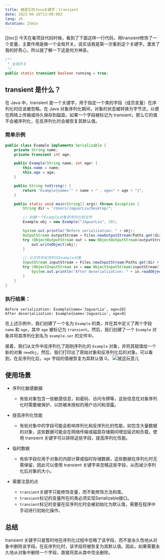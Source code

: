 ```yaml
---
title: 被遗忘的Java关键字：transient
date: 2023-04-26T13:00:00Z
lang: zh
duration: 25min
---
```

[[toc]]
今天在看项目代码时候，看到了下面这样一行代码，用transient修饰了一个变量，主要作用是做一个全局开关。说实话我是第一次看到这个关键字。激发了我的好奇心，所以就了解一下这是何方神圣。

```java
/**
 * 全局开关
 */
public static transient boolean running = true;
```
## transient 是什么？

在 Java 中，transient 是一个关键字，用于指定一个类的字段（成员变量）在序列化时应该被忽略。在 Java 对象序列化期间，对象的状态被转换为字节流，以便在网络上传输或持久保存到磁盘。如果一个字段被标记为 transient，那么它的值不会被序列化，在反序列化时会被恢复其默认值。

### 简单示例
```java
public class Example implements Serializable {
    private String name;
    private transient int age;

    public Example(String name, int age) {
        this.name = name;
        this.age = age;
    }

    public String toString() {
        return "Example{name='" + name + "', age=" + age + "}";
    }

    public static void main(String[] args) throws Exception {
        String dir = "/Users/JaguarLiu/Desktop/";

        // 创建一个Example对象并序列化到文件
        Example obj = new Example("JaguarLiu", 20);

        System.out.println("Before serialization: " + obj);
        OutputStream outputStream = Files.newOutputStream(Paths.get(dir + "example.ser"));
        try (ObjectOutputStream out = new ObjectOutputStream(outputStream)) {
            out.writeObject(obj);
        }

        // 从文件中反序列化Example对象
        InputStream inputStream = Files.newInputStream(Paths.get(dir + "example.ser"));
        try (ObjectInputStream in = new ObjectInputStream(inputStream)) {
            System.out.println("After deserialization: " + in.readObject());
        }
    }
}
```
### 执行结果：
```shell
Before serialization: Example{name='JaguarLiu', age=20}
After deserialization: Example{name='JaguarLiu', age=0}
```
在上述示例中，我们创建了一个名为 `Example` 的类，并在其中定义了两个字段 `name` 和 `age`，其中 `age` 被标记为 `transient`。然后，我们创建了一个 `Example` 对象并将其序列化到名为 `example.ser` 的文件中。

接着，我们从文件中反序列化了刚刚序列化的 `Example` 对象，并将其赋值给一个新的对象 `newObj`。然后，我们打印出了原始对象和反序列化后的对象。可以看到，在反序列化后，`age` 字段的值被恢复为其默认值 0。
![就这玩意儿](https://pic3.zhimg.com/v2-66dfb461d985bfc7acf202db378041ee_b.webp)

## 使用场景
- 序列化敏感数据
    - 有些对象包含一些敏感信息，如密码、访问令牌等，这些信息在对象序列化时需要被保护，以防被未授权的用户访问和泄露。

- 提高序列化性能
    - 有些对象中的字段可能会影响序列化和反序列化的性能，如包含大量数据的对象，这些数据可能会在网络传输或磁盘存储期间增加延迟和负载，使用 transient 关键字可以排除这些字段，提高序列化性能。

- 临时数据
    - 有些字段仅用于对象的内部计算或临时存储数据，这些数据在序列化时无需保留，因此可以使用 transient 关键字来忽略这些字段，从而减少序列化后对象的大小。

- 需要注意的点
    - `transient`关键字只能修饰变量，而不能修饰方法和类。
    - `transient`标记的变量所在的类必须实现Serializable接口。
    - `transient`标记的变量在反序列化时会被初始化为默认值，需要在程序中手动进行初始化操作。

## 总结
transient 关键字只是暂时地在序列化过程中忽略了该字段，而不是永久性地从对象中删除该字段。在反序列化时，该字段将被恢复为其默认值。因此，如果需要永久地从对象中删除一个字段，直接将其从类中完全删除。

